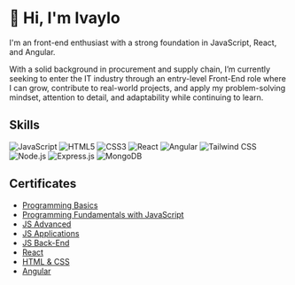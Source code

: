 # 👋 Hi, I'm Ivaylo

I'm an front-end enthusiast with a strong foundation in JavaScript, React, and Angular.  

With a solid background in procurement and supply chain, I’m currently seeking to enter the IT industry through an entry-level Front-End role where I can grow, contribute to real-world projects, and apply my problem-solving mindset, attention to detail, and adaptability while continuing to learn.


## Skills
<p align="left">
  <img src="https://img.shields.io/badge/JavaScript-F7DF1E?style=for-the-badge&logo=javascript&logoColor=black" alt="JavaScript"/>
  <img src="https://img.shields.io/badge/HTML5-E34F26?style=for-the-badge&logo=html5&logoColor=white" alt="HTML5"/>
  <img src="https://img.shields.io/badge/CSS3-1572B6?style=for-the-badge&logo=css3&logoColor=white" alt="CSS3"/>
  <img src="https://img.shields.io/badge/React-20232A?style=for-the-badge&logo=react&logoColor=61DAFB" alt="React"/>
  <img src="https://img.shields.io/badge/Angular-DD0031?style=for-the-badge&logo=angular&logoColor=white" alt="Angular"/>
  <img src="https://img.shields.io/badge/Tailwind_CSS-38B2AC?style=for-the-badge&logo=tailwind-css&logoColor=white" alt="Tailwind CSS"/>
  <img src="https://img.shields.io/badge/Node.js-339933?style=for-the-badge&logo=node.js&logoColor=white" alt="Node.js"/>
  <img src="https://img.shields.io/badge/Express.js-000000?style=for-the-badge&logo=express&logoColor=white" alt="Express.js"/>
  <img src="https://img.shields.io/badge/MongoDB-47A248?style=for-the-badge&logo=mongodb&logoColor=white" alt="MongoDB"/>
</p>

## Certificates

- [Programming Basics](https://softuni.bg/certificates/details/175073/3911dbaf)
- [Programming Fundamentals with JavaScript](https://softuni.bg/certificates/details/194333/670487a6)
- [JS Advanced](https://softuni.bg/certificates/details/203196/2179fa06)
- [JS Applications](https://softuni.bg/certificates/details/209480/e284fb04)
- [JS Back-End](https://softuni.bg/certificates/details/218252/088ccbca) 
- [React](https://softuni.bg/certificates/details/223034/78f8ced3) 
- [HTML & CSS](https://softuni.bg/certificates/details/228640/01aea762) 
- [Angular](https://softuni.bg/certificates/details/232539/049b1293)

